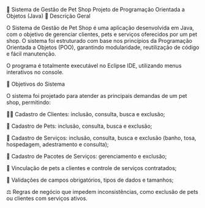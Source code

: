 🐾 Sistema de Gestão de Pet Shop
Projeto de Programação Orientada a Objetos (Java)
🧩 Descrição Geral

O Sistema de Gestão de Pet Shop é uma aplicação desenvolvida em Java, com o objetivo de gerenciar clientes, pets e serviços oferecidos por um pet shop.
O sistema foi estruturado com base nos princípios da Programação Orientada a Objetos (POO), garantindo modularidade, reutilização de código e fácil manutenção.

O programa é totalmente executável no Eclipse IDE, utilizando menus interativos no console.

🧠 Objetivos do Sistema

O sistema foi projetado para atender as principais demandas de um pet shop, permitindo:

🧍‍♂️ Cadastro de Clientes: inclusão, consulta, busca e exclusão;

🐶 Cadastro de Pets: inclusão, consulta, busca e exclusão;

🧼 Cadastro de Serviços: inclusão, consulta, busca e exclusão (banho, tosa, hospedagem, adestramento e consulta);

🎁 Cadastro de Pacotes de Serviços: gerenciamento e exclusão;

🔗 Vinculação de pets a clientes e controle de serviços contratados;

🛑 Validações de campos obrigatórios, tipos de dados e tamanhos;

⚖️ Regras de negócio que impedem inconsistências, como exclusão de pets ou clientes com serviços ativos.
